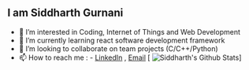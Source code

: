 

  ##  I am Siddharth Gurnani
 - 👀 I’m interested in Coding, Internet of Things and Web Development
 - 🌱 I’m currently learning react software development framework
 - 💞️ I’m looking to collaborate on team projects (C/C++/Python)
 - 📫 How to reach me : - [LinkedIn](https://www.linkedin.com/in/siddharth-gurnani/) ,  [Email](mailto:gurnanisiddharth@gmail.com)
 [
![Siddharth's Github Stats](https://github-readme-stats.vercel.app/api?username=gurnanisiddharth&show_icons=true&theme=radical)]

 

<!---
gurnanisiddharth/gurnanisiddharth is a ✨ special ✨ repository because its `README.md` (this file) appears on your GitHub profile.
You can click the Preview link to take a look at your changes.
--->
